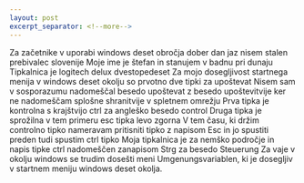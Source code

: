 ```yaml
---
layout: post
excerpt_separator: <!--more-->
---
```

Za začetnike v uporabi windows deset obročja dober dan jaz nisem stalen prebivalec
slovenije
Moje ime je štefan in stanujem v badnu pri dunaju
Tipkalnica je logitech delux dvestopedeset
Za mojo dosegljivost startnega menija v windows deset okolju so prvotno
dve tipki za upoštevat
Nisem sam v sosporazumu nadomeščal besedo upoštevat z besedo upoštevitvije
ker ne nadomeščam splošne shranitvije v spletnem omrežju
Prva tipka je kontrolna s krajštvijo ctrl za angleško besedo control
Druga tipka je sprožilna v tem primeru esc tipka levo zgorna
V tem času, ki držim controlno tipko nameravam pritisniti tipko z
napisom Esc in jo spustiti preden tudi spustim ctrl tipko
Moja tipkalnica je za nemško področje in napis tipke ctrl nadomeščen zanapisom
Strg za besedo Steuerung
Za vaje v okolju windows se trudim dosešti meni Umgenungsvariablen, ki je
dosegljiv v startnem meniju windows deset okolja.
